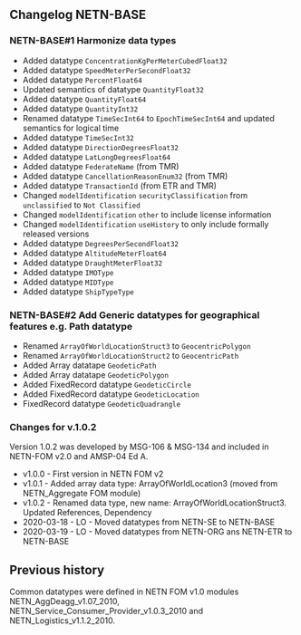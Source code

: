 ## Changelog NETN-BASE

### NETN-BASE#1 Harmonize data types
* Added datatype `ConcentrationKgPerMeterCubedFloat32`
* Added datatype `SpeedMeterPerSecondFloat32`
* Added datatype `PercentFloat64`
* Updated semantics of datatype `QuantityFloat32`
* Added datatype `QuantityFloat64`
* Added datatype `QuantityInt32`
* Renamed datatype `TimeSecInt64` to `EpochTimeSecInt64` and updated semantics for logical time
* Added datatype `TimeSecInt32`
* Added datatype `DirectionDegreesFloat32`
* Added datatype `LatLongDegreesFloat64`
* Added datatype `FederateName` (from TMR)
* Added datatype `CancellationReasonEnum32` (from TMR)
* Added datatype `TransactionId` (from ETR and TMR)
* Changed `modelIdentification` `securityClassification` from `unclassified` to `Not Classified`
* Changed `modelIdentification` `other` to include license information
* Changed `modelIdentification` `useHistory` to only include formally released versions
* Added datatype `DegreesPerSecondFloat32` 
* Added datatype `AltitudeMeterFloat64 `
* Added datatype `DraughtMeterFloat32 `
* Added datatype `IMOType `
* Added datatype `MIDType`
* Added datatype `ShipTypeType`

### NETN-BASE#2 Add Generic datatypes for geographical features e.g. Path datatype
* Renamed `ArrayOfWorldLocationStruct3` to `GeocentricPolygon`
* Renamed `ArrayOfWorldLocationStruct2` to `GeocentricPath`
* Added Array datatape `GeodeticPath`
* Added Array datatape `GeodeticPolygon`
* Added FixedRecord datatype `GeodeticCircle`
* Added FixedRecord datatype `GeodeticLocation`
* FixedRecord datatype `GeodeticQuadrangle`


### Changes for v.1.0.2
Version 1.0.2 was developed by MSG-106 & MSG-134 and included in NETN-FOM v2.0 and AMSP-04 Ed A.

* v1.0.0 - First version in NETN FOM v2
* v1.0.1 - Added array data type: ArrayOfWorldLocation3 (moved from NETN_Aggregate FOM module)
* v1.0.2 - Renamed data type, new name: ArrayOfWorldLocationStruct3. Updated References, Dependency
* 2020-03-18 - LO - Moved datatypes from NETN-SE to NETN-BASE
* 2020-03-19 - LO - Moved datatypes from NETN-ORG ans NETN-ETR to NETN-BASE

## Previous history
Common datatypes were defined in NETN FOM v1.0 modules NETN_AggDeagg_v1.07_2010, NETN_Service_Consumer_Provider_v1.0.3_2010 and NETN_Logistics_v1.1.2_2010.


